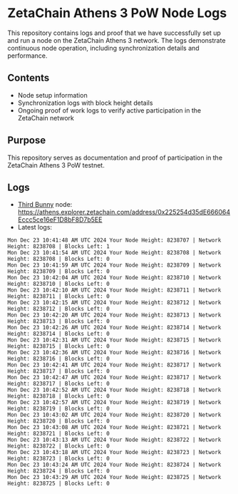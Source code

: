 # ZetaChain Athens 3 PoW Node Logs
This repository contains logs and proof that we have successfully set up and run a node on the ZetaChain Athens 3 network. The logs demonstrate continuous node operation, including synchronization details and performance.

## Contents
- Node setup information
- Synchronization logs with block height details
- Ongoing proof of work logs to verify active participation in the ZetaChain network

## Purpose
This repository serves as documentation and proof of participation in the ZetaChain Athens 3 PoW testnet.

## Logs

- [Third Bunny](https://thirdbunny.xyz/) node: https://athens.explorer.zetachain.com/address/0x225254d35dE666064Eccc5ce16eF1D8bF8D7b5EE
- Latest logs:
```
Mon Dec 23 10:41:48 AM UTC 2024 Your Node Height: 8238707 | Network Height: 8238708 | Blocks Left: 1
Mon Dec 23 10:41:54 AM UTC 2024 Your Node Height: 8238708 | Network Height: 8238708 | Blocks Left: 0
Mon Dec 23 10:41:59 AM UTC 2024 Your Node Height: 8238709 | Network Height: 8238709 | Blocks Left: 0
Mon Dec 23 10:42:04 AM UTC 2024 Your Node Height: 8238710 | Network Height: 8238710 | Blocks Left: 0
Mon Dec 23 10:42:10 AM UTC 2024 Your Node Height: 8238711 | Network Height: 8238711 | Blocks Left: 0
Mon Dec 23 10:42:15 AM UTC 2024 Your Node Height: 8238712 | Network Height: 8238712 | Blocks Left: 0
Mon Dec 23 10:42:20 AM UTC 2024 Your Node Height: 8238713 | Network Height: 8238713 | Blocks Left: 0
Mon Dec 23 10:42:26 AM UTC 2024 Your Node Height: 8238714 | Network Height: 8238714 | Blocks Left: 0
Mon Dec 23 10:42:31 AM UTC 2024 Your Node Height: 8238715 | Network Height: 8238715 | Blocks Left: 0
Mon Dec 23 10:42:36 AM UTC 2024 Your Node Height: 8238716 | Network Height: 8238716 | Blocks Left: 0
Mon Dec 23 10:42:41 AM UTC 2024 Your Node Height: 8238717 | Network Height: 8238717 | Blocks Left: 0
Mon Dec 23 10:42:47 AM UTC 2024 Your Node Height: 8238717 | Network Height: 8238717 | Blocks Left: 0
Mon Dec 23 10:42:52 AM UTC 2024 Your Node Height: 8238718 | Network Height: 8238718 | Blocks Left: 0
Mon Dec 23 10:42:57 AM UTC 2024 Your Node Height: 8238719 | Network Height: 8238719 | Blocks Left: 0
Mon Dec 23 10:43:02 AM UTC 2024 Your Node Height: 8238720 | Network Height: 8238720 | Blocks Left: 0
Mon Dec 23 10:43:08 AM UTC 2024 Your Node Height: 8238721 | Network Height: 8238721 | Blocks Left: 0
Mon Dec 23 10:43:13 AM UTC 2024 Your Node Height: 8238722 | Network Height: 8238722 | Blocks Left: 0
Mon Dec 23 10:43:18 AM UTC 2024 Your Node Height: 8238723 | Network Height: 8238723 | Blocks Left: 0
Mon Dec 23 10:43:24 AM UTC 2024 Your Node Height: 8238724 | Network Height: 8238724 | Blocks Left: 0
Mon Dec 23 10:43:29 AM UTC 2024 Your Node Height: 8238725 | Network Height: 8238725 | Blocks Left: 0
```

